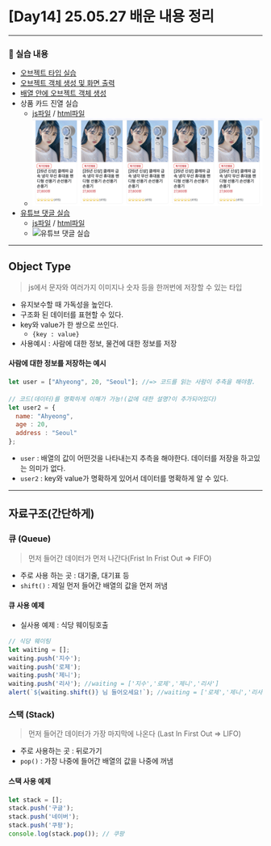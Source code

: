 # [Day14] 25.05.27 배운 내용 정리

---
### 🔗 실습 내용 
- [오브젝트 타입 실습](./js/objectEx1.js)
- [오브젝트 객체 생성 및 화면 출력](./js/objectEx2.js)
- [배열 안에 오브젝트 객체 생성](./js/objectEx3.js)
- 상품 카드 진열 실습
  - [js파일](./js/testEx1.js) / [html파일](./objectEx/testEx1.html)
  - ![실습1 사진](./img/실습_object객체_여러개표출.png)
- [유튜브 댓글 실습](./js/testEx2.js)
  - [js파일](./js/testEx2.js) / [html파일](./objectEx/testEx2.html)
  - ![유튜브 댓글 실습]()

---
## Object Type
> js에서 문자와 여러가지 이미지나 숫자 등을 한꺼번에 저장할 수 있는 타입
- 유지보수할 때 가독성을 높인다.
- 구조화 된 데이터를 표현할 수 있다.
- key와 value가 한 쌍으로 쓰인다.
  - `{key : value}` 
- 사용예시 : 사람에 대한 정보, 물건에 대한 정보를 저장 


#### 사람에 대한 정보를 저장하는 예시
```js
let user = ["Ahyeong", 20, "Seoul"]; //=> 코드를 읽는 사람이 추측을 해야함.

// 코드(데이터)를 명확하게 이해가 가능!(값에 대한 설명?이 추가되어있다)
let user2 = {
  name: "Ahyeong",
  age : 20,
  address : "Seoul"
};
```
- `user` : 배열의 값이 어떤것을 나타내는지 추측을 해야한다. 데이터를 저장을 하고있는 의미가 없다.
- `user2` : key와 value가 명확하게 있어서 데이터를 명확하게 알 수 있다.


---

## 자료구조(간단하게)
### 큐 (Queue)
> 먼저 들어간 데이터가 먼저 나간다(Frist In Frist Out => FIFO)
- 주로 사용 하는 곳 : 대기줄, 대기표 등
- `shift()` : 제일 먼저 들어간 배열의 값을 먼저 꺼냄

#### 큐 사용 예제
- 실사용 예제 : 식당 웨이팅호출
```js
// 식당 웨이팅
let waiting = [];
waiting.push('지수');
waiting.push('로제');
waiting.push('제니');
waiting.push('리사'); //waiting = ['지수','로제','제니','리사']
alert(`${waiting.shift()} 님 들어오세요!`); //waiting = ['로제','제니','리사']
```

### 스택 (Stack)
> 먼저 들어간 데이터가 가장 마지막에 나온다 (Last In First Out => LIFO)
- 주로 사용하는 곳 : 뒤로가기
- `pop()` : 가장 나중에 들어간 배열의 값을 나중에 꺼냄

#### 스택 사용 예제
```js
let stack = [];
stack.push('구글');
stack.push('네이버');
stack.push('쿠팡');
console.log(stack.pop()); // 쿠팡
```